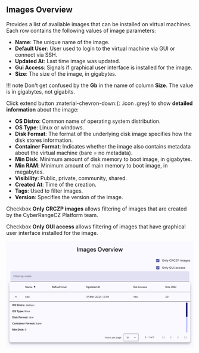 ## Images Overview

Provides a list of available images that can be installed on virtual machines. Each row contains the following values of image parameters:

* **Name**: The unique name of the image.
* **Default User**: User used to login to the virtual machine via GUI or connect via SSH.
* **Updated At**: Last time image was updated.
* **Gui Access**: Signals if graphical user interface is installed for the image.
* **Size**: The size of the image, in gigabytes.

!!! note
    Don't get confused by the **Gb** in the name of column **Size**. The value is in gigabytes, not gigabits.

Click extend button :material-chevron-down:{: .icon .grey} to show **detailed information** about the image:

* **OS Distro**: Common name of operating system distribution.
* **OS Type**: Linux or windows.
* **Disk Format**: The format of the underlying disk image specifies how the disk stores information.
* **Container Format**: Indicates whether the image also contains metadata about the virtual machine (bare = no metadata).
* **Min Disk**: Minimum amount of disk memory to boot image, in gigabytes.
* **Min RAM**: Minimum amount of main memory to boot image, in megabytes.
* **Visibility**: Public, private, community, shared.
* **Created At**: Time of the creation.
* **Tags**: Used to filter images.
* **Version**: Specifies the version of the image.

Checkbox **Only CRCZP images** allows filtering of images that are created by the CyberRangeCZ Platform team.

Checkbox **Only GUI access** allows filtering of images that have graphical user interface installed for the image.

![overview-images](../../img/user-guide-basic/sandbox-agenda/resources/overview-images.png)
